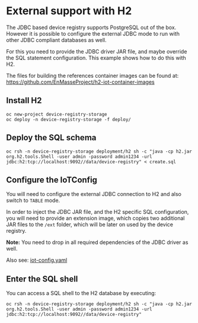 # External support with H2

The JDBC based device registry supports PostgreSQL out of the box. However it is possible
to configure the external JDBC mode to run with other JDBC compliant databases as well.

For this you need to provide the JDBC driver JAR file, and maybe override the SQL
statement configuration. This example shows how to do this with H2.

The files for building the references container images can be found at: https://github.com/EnMasseProject/h2-iot-container-images

## Install H2

    oc new-project device-registry-storage
    oc deploy -n device-registry-storage -f deploy/

## Deploy the SQL schema

    oc rsh -n device-registry-storage deployment/h2 sh -c "java -cp h2.jar org.h2.tools.Shell -user admin -password admin1234 -url jdbc:h2:tcp://localhost:9092//data/device-registry" < create.sql

## Configure the IoTConfig

You will need to configure the external JDBC connection to H2 and also switch to `TABLE` mode.

In order to inject the JDBC JAR file, and the H2 specific SQL configuration, you will need to
provide an extension image, which copies two additional JAR files to the `/ext` folder, which
will be later on used by the device registry.

**Note:** You need to drop in all required dependencies of the JDBC driver as well.

Also see: [iot-config.yaml](iot-infra.yaml)

## Enter the SQL shell

You can access a SQL shell to the H2 database by executing:

    oc rsh -n device-registry-storage deployment/h2 sh -c "java -cp h2.jar org.h2.tools.Shell -user admin -password admin1234 -url jdbc:h2:tcp://localhost:9092//data/device-registry"
